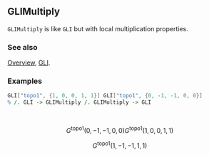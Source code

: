## GLIMultiply

`GLIMultiply` is like `GLI` but with local multiplication properties.

### See also

[Overview](Extra/FeynCalc.md), [GLI](GLI.md).

### Examples

```mathematica
GLI["topo1", {1, 0, 0, 1, 1}] GLI["topo1", {0, -1, -1, 0, 0}]
% /. GLI -> GLIMultiply /. GLIMultiply -> GLI 
  
 

```

$$G^{\text{topo1}}(0,-1,-1,0,0) G^{\text{topo1}}(1,0,0,1,1)$$

$$G^{\text{topo1}}(1,-1,-1,1,1)$$
